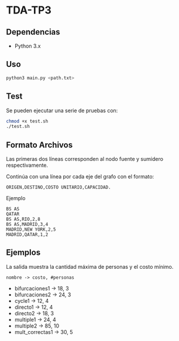 # TDA-TP3

## Dependencias

- Python 3.x

## Uso

```sh
python3 main.py <path.txt>
```

## Test

Se pueden ejecutar una serie de pruebas con:

```sh
chmod +x test.sh
./test.sh
```

## Formato Archivos

Las primeras dos líneas corresponden al nodo fuente y sumidero respectivamente.

Continúa con una línea por cada eje del grafo con el formato:

    ORIGEN,DESTINO,COSTO UNITARIO,CAPACIDAD.

Ejemplo

```
BS AS
QATAR
BS AS,RIO,2,8
BS AS,MADRID,3,4
MADRID,NEW YORK,2,5
MADRID,QATAR,1,2
```

## Ejemplos

La salida muestra la cantidad máxima de personas y el costo mínimo.

    nombre -> costo, #personas

- bifurcaciones1 -> 18, 3
- bifurcaciones2 -> 24, 3
- cycle1 -> 12, 4
- directo1 -> 12, 4
- directo2 -> 18, 3
- multiple1 -> 24, 4
- multiple2 -> 85, 10
- mult_correctas1 -> 30, 5
